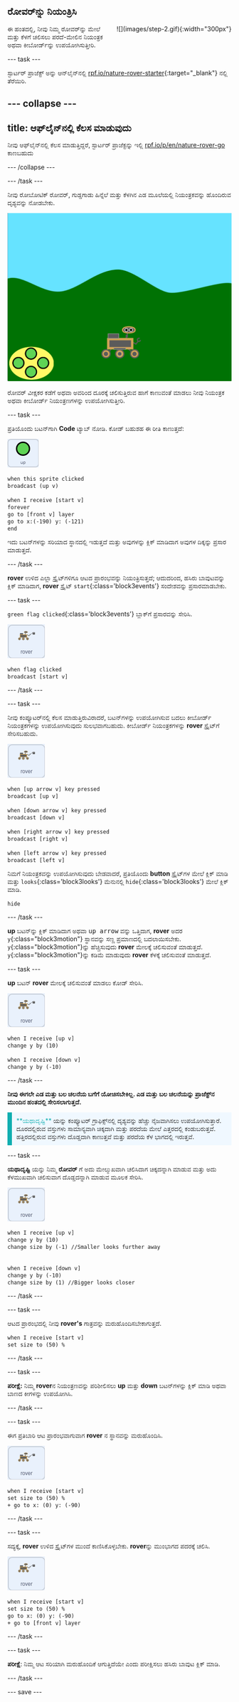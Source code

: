 ## ರೋವರ್‌ನ್ನು ನಿಯಂತ್ರಿಸಿ

<div style="display: flex; flex-wrap: wrap">
<div style="flex-basis: 200px; flex-grow: 1; margin-right: 15px;">
ಈ ಹಂತದಲ್ಲಿ, ನೀವು ನಿಮ್ಮ ರೋವರ್‌ನ್ನು ಮೇಲೆ ಮತ್ತು ಕೆಳಗೆ ಚಲಿಸಲು ಪರದೆ-ಮೇಲಿನ ನಿಯಂತ್ರಕ ಅಥವಾ ಕೀಬೋರ್ಡ್‌ನ್ನು ಉಪಯೋಗಿಸುತ್ತೀರಿ.
</div>
<div>
![](images/step-2.gif){:width="300px"}
</div>
</div>

--- task ---

ಸ್ಟಾರ್ಟರ್ ಪ್ರಾಜೆಕ್ಟ್ ಅನ್ನು ಆನ್‌ಲೈನ್‌ನಲ್ಲಿ [rpf.io/nature-rover-starter](https://rpf.io/nature-rover-starter){:target="_blank"} ನಲ್ಲಿ ತೆರೆಯಿರಿ.

--- collapse ---
---
title: ಆಫ್‌ಲೈನ್‌ನಲ್ಲಿ ಕೆಲಸ ಮಾಡುವುದು
---

ನೀವು ಆಫ್‌ಲೈನ್‌ನಲ್ಲಿ ಕೆಲಸ ಮಾಡುತ್ತಿದ್ದರೆ, ಸ್ಟಾರ್ಟರ್ ಪ್ರಾಜೆಕ್ಟನ್ನು ಇಲ್ಲಿ [rpf.io/p/en/nature-rover-go](https://rpf.io/p/en/nature-rover-go) ಕಾಣಬಹುದು

--- /collapse ---


--- /task ---

ನೀವು ರೋಬೋಟಿಕ್ ರೋವರ್, ಗುಡ್ಡಗಾಡು ಹಿನ್ನೆಲೆ ಮತ್ತು ಕೆಳಗಿನ ಎಡ ಮೂಲೆಯಲ್ಲಿ ನಿಯಂತ್ರಕವನ್ನು ಹೊಂದಿರುವ ದೃಶ್ಯವನ್ನು ನೋಡಬೇಕು.

![ಬೆಟ್ಟಗಳನ್ನು, ಮಣ್ಣಿನ ರಾಶಿ ಮತ್ತು ಒಂದು ರೋಬೋಟ್‌ ತೋರಿಸುತ್ತಿರುವ ಪ್ರಾರಂಭಿಕ ಹಿನ್ನೆಲೆ.](images/starter-background.png)

ರೋವರ್‌ ವೀಕ್ಷಕರ ಕಡೆಗೆ ಅಥವಾ ಅವರಿಂದ ದೂರಕ್ಕೆ ಚಲಿಸುತ್ತಿರುವ ಹಾಗೆ ಕಾಣುವಂತೆ ಮಾಡಲು ನೀವು ನಿಯಂತ್ರಕ ಅಥವಾ ಕೀಬೋರ್ಡ್‌ ನಿಯಂತ್ರಣಗಳನ್ನು ಉಪಯೋಗಿಸುತ್ತೀರಿ.

--- task ---

ಪ್ರತಿಯೊಂದು ಬಟನ್‌ಗಾಗಿ **Code** ಟ್ಯಾಬ್‌ ನೋಡಿ. ಕೋಡ್‌ ಬಹುಶಹ ಈ ರೀತಿ ಕಾಣುತ್ತದೆ:

![ಅಪ್ ಸ್ಪ್ರೈಟ್.](images/up-sprite.png)

```blocks3
when this sprite clicked
broadcast (up v)

when I receive [start v]
forever
go to [front v] layer
go to x:(-190) y: (-121)
end
```

ಇದು ಬಟನ್‌ಗಳನ್ನು ಸರಿಯಾದ ಸ್ಥಾನದಲ್ಲಿ ಇಡುತ್ತದೆ ಮತ್ತು ಅವುಗಳನ್ನು ಕ್ಲಿಕ್‌ ಮಾಡಿದಾಗ ಅವುಗಳ ದಿಕ್ಕನ್ನು ಪ್ರಸಾರ ಮಾಡುತ್ತದೆ.

--- /task ---

**rover** ಉಳಿದ ಎಲ್ಲಾ ಸ್ಪ್ರೈಟ್‌ಗಳಿಗೂ ಆಟದ ಪ್ರಾರಂಭವನ್ನು ನಿಯಂತ್ರಿಸುತ್ತದೆ; ಆದುದರಿಂದ, ಹಸಿರು ಬಾವುಟವನ್ನು ಕ್ಲಿಕ್‌ ಮಾಡಿದಾಗ, **rover** ಸ್ಪ್ರೈಟ್‌ `start`{:class='block3events'} ಸಂದೇಶವನ್ನು ಪ್ರಸಾರಮಾಡಬೇಕು.

--- task ---

`green flag clicked`{:class='block3events'} ಬ್ಲಾಕ್‌ಗೆ ಪ್ರಸಾರವನ್ನು ಸೇರಿಸಿ.

![ರೋವರ್‌ ಸ್ಪ್ರೈಟ್.](images/rover-sprite.png)

```blocks3
when flag clicked
broadcast [start v]
```

--- /task ---

--- task ---

ನೀವು ಕಂಪ್ಯೂಟರ್‌ನಲ್ಲಿ ಕೆಲಸ ಮಾಡುತ್ತಿರುವಿರಾದರೆ, ಬಟನ್‌ಗಳನ್ನು ಉಪಯೋಗಿಸುವ ಬದಲು ಕೀಬೋರ್ಡ್‌ ನಿಯಂತ್ರಕಗಳನ್ನು ಉಪಯೋಗಿಸುವುದು ಸುಲಭವಾಗಬಹುದು. ಕೀಬೋರ್ಡ್‌ ನಿಯಂತ್ರಕಗಳನ್ನು **rover** ಸ್ಪ್ರೈಟ್‌ಗೆ ಸೇರಿಸಬಹುದು.

![ರೋವರ್‌ ಸ್ಪ್ರೈಟ್.](images/rover-sprite.png)

```blocks3
when [up arrow v] key pressed
broadcast [up v]

when [down arrow v] key pressed
broadcast [down v]

when [right arrow v] key pressed
broadcast [right v]

when [left arrow v] key pressed
broadcast [left v]
```

ನಿಮಗೆ ನಿಯಂತ್ರಕವನ್ನು ಉಪಯೋಗಿಸುವುದು ಬೇಡವಾದರೆ, ಪ್ರತಿಯೊಂದು **button** ಸ್ಪ್ರೈಟ್‌ಗಳ ಮೇಲೆ ಕ್ಲಿಕ್‌ ಮಾಡಿ ಮತ್ತು `looks`{:class='block3looks'} ಮೆನುನಲ್ಲಿ `hide`{:class='block3looks'} ಮೇಲೆ ಕ್ಲಿಕ್‌ ಮಾಡಿ.

```blocks3
hide
```

--- /task ---

**up** ಬಟನ್‌ನ್ನು ಕ್ಲಿಕ್‌ ಮಾಡಿದಾಗ ಅಥವಾ <kbd>up arrow</kbd> ವನ್ನು ಒತ್ತಿದಾಗ, **rover** ಅದರ `y`{:class="block3motion"} ಸ್ಥಾನವನ್ನು ಸಣ್ಣ ಪ್ರಮಾಣದಲ್ಲಿ ಬದಲಾಯಿಸಬೇಕು. `y`{:class="block3motion"}ನ್ನು ಹೆಚ್ಚಿಸುವುದು **rover** ಮೇಲಕ್ಕೆ ಚಲಿಸುವಂತೆ ಮಾಡುತ್ತದೆ. `y`{:class="block3motion"}ನ್ನು ಕಡಿಮೆ ಮಾಡುವುದು **rover** ಕೆಳಕ್ಕೆ ಚಲಿಸುವಂತೆ ಮಾಡುತ್ತದೆ.

--- task ---

**up** ಬಟನ್ **rover** ಮೇಲಕ್ಕೆ ಚಲಿಸುವಂತೆ ಮಾಡಲು ಕೋಡ್‌ ಸೇರಿಸಿ.

![ರೋವರ್‌ ಸ್ಪ್ರೈಟ್.](images/rover-sprite.png)

```blocks3
when I receive [up v]
change y by (10)

when I receive [down v]
change y by (-10)
```

--- /task ---

**ನೀವು ಈಗಲೇ ಎಡ ಮತ್ತು ಬಲ ಚಲನೆಯ ಬಗೆಗೆ ಯೋಚಿಸಬೇಕಿಲ್ಲ. ಎಡ ಮತ್ತು ಬಲ ಚಲನೆಯನ್ನು ಪ್ರಾಜೆಕ್ಟ್‌ನ ಮುಂದಿನ ಹಂತದಲ್ಲಿ ಸೇರಿಸಲಾಗುತ್ತದೆ.**

<p style="border-left: solid; border-width:10px; border-color: #0faeb0; background-color: aliceblue; padding: 10px;">
<span style="color: #0faeb0">**ಯಥಾದೃಷ್ಟಿ**</span> ಯನ್ನು ಕಂಪ್ಯೂಟರ್‌ ಗ್ರಾಫಿಕ್ಸ್‌ನಲ್ಲಿ ದೃಶ್ಯವನ್ನು ಹೆಚ್ಚು ನೈಜವಾಗಿಸಲು ಉಪಯೋಗಿಸುತ್ತಾರೆ. ದೂರದಲ್ಲಿರುವ ವಸ್ತುಗಳು ಸಾಮಾನ್ಯವಾಗಿ ಚಿಕ್ಕದಾಗಿ ಮತ್ತು ಪರದೆಯ ಮೇಲೆ ಎತ್ತರದಲ್ಲಿ ಕಂಡುಬರುತ್ತವೆ. ಹತ್ತಿರದಲ್ಲಿರುವ ವಸ್ತುಗಳು ದೊಡ್ಡದಾಗಿ ಕಾಣುತ್ತವೆ ಮತ್ತು ಪರದೆಯ ಕೆಳ ಭಾಗದಲ್ಲಿ ಇರುತ್ತವೆ.
</p>

--- task ---

**ಯಥಾದೃಷ್ಟಿ** ಯನ್ನು ನಿಮ್ಮ **ರೋವರ್‌** ಗೆ ಅದು ಮೇಲ್ಮುಖವಾಗಿ ಚಲಿಸಿದಾಗ ಚಿಕ್ಕದನ್ನಾಗಿ ಮಾಡುವ ಮತ್ತು ಅದು ಕೆಳಮುಖವಾಗಿ ಚಲಿಸುವಾಗ ದೊಡ್ಡದನ್ನಾಗಿ ಮಾಡುವ ಮೂಲಕ ಸೇರಿಸಿ.

![ರೋವರ್‌ ಸ್ಪ್ರೈಟ್.](images/rover-sprite.png)

```blocks3
when I receive [up v]
change y by (10)
change size by (-1) //Smaller looks further away


when I receive [down v]
change y by (-10)
change size by (1) //Bigger looks closer
```

--- /task ---

--- task ---

ಆಟದ ಪ್ರಾರಂಭದಲ್ಲಿ ನೀವು **rover's** ಗಾತ್ರವನ್ನು ಮರುಹೊಂದಿಸಬೇಕಾಗುತ್ತದೆ.

```blocks3
when I receive [start v]
set size to (50) %
```

--- /task ---


--- task ---

**ಪರೀಕ್ಷೆ:** ನಿಮ್ಮ **rover**ನ ನಿಯಂತ್ರಣವನ್ನು ಪರಿಶೀಲಿಸಲು **up** ಮತ್ತು **down** ಬಟನ್‌ಗಳನ್ನು ಕ್ಲಿಕ್‌ ಮಾಡಿ ಅಥವಾ ಬಾಣದ ಕೀಗಳನ್ನು ಉಪಯೋಗಿಸಿ.

--- /task ---

--- task ---

ಈಗ ಪ್ರತಿಬಾರಿ ಆಟ ಪ್ರಾರಂಭವಾಗುವಾಗ **rover** ನ ಸ್ಥಾನವನ್ನು ಮರುಹೊಂದಿಸಿ.

![ರೋವರ್‌ ಸ್ಪ್ರೈಟ್.](images/rover-sprite.png)

```blocks3
when I receive [start v]
set size to (50) %
+ go to x: (0) y: (-90)
```

--- /task ---

--- task ---

ಸದ್ಯಕ್ಕೆ, **rover** ಉಳಿದ ಸ್ಪ್ರೈಟ್‌ಗಳ ಮುಂದೆ ಕಾಣಿಸಿಕೊಳ್ಳಬೇಕು. **rover**ನ್ನು ಮುಂಭಾಗದ ಪದರಕ್ಕೆ ಚಲಿಸಿ.

![ರೋವರ್‌ ಸ್ಪ್ರೈಟ್.](images/rover-sprite.png)

```blocks3
when I receive [start v]
set size to (50) %
go to x: (0) y: (-90)
+ go to [front v] layer
```

--- /task ---

--- task ---

**ಪರೀಕ್ಷೆ**: ನಿಮ್ಮ ಆಟ ಸರಿಯಾಗಿ ಮರುಹೊಂದಿಕೆ ಆಗುತ್ತಿದೆಯೇ ಎಂದು ಪರೀಕ್ಷಿಸಲು ಹಸಿರು ಬಾವುಟ ಕ್ಲಿಕ್‌ ಮಾಡಿ.

--- /task ---

--- save ---
